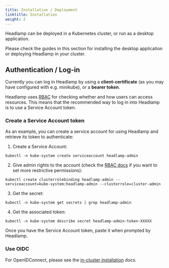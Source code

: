 ```yaml
---
title: Installation / Deployment
linktitle: Installation
weight: 2
---
```


Headlamp can be deployed in a Kubernetes cluster, or run as a desktop application.

Please check the guides in this section for installing the desktop application
or deploying Headlamp in your cluster.

## Authentication / Log-in

Currently you can log in Headlamp by using a **client-certificate** (as you may have configured with e.g. minikube), or a **bearer token**.

Headlamp uses [RBAC](https://kubernetes.io/docs/reference/access-authn-authz/rbac) for checking whether and how users can access resources. This means that the
recommended way to log in into Headlamp is to use a Service Account token.

### Create a Service Account token

As an example, you can create a service account for using Headlamp and retrieve its token to
authenticate:

1. Create a Service Account:

```shell
kubectl -n kube-system create serviceaccount headlamp-admin
```

2. Give admin rights to the account (check the
[RBAC docs](https://kubernetes.io/docs/reference/access-authn-authz/rbac) if you want to set more
restrictive permissions):

```shell
kubectl create clusterrolebinding headlamp-admin --serviceaccount=kube-system:headlamp-admin --clusterrole=cluster-admin
```

3. Get the secret:

```shell
kubectl -n kube-system get secrets | grep headlamp-admin
```

4. Get the associated token:

```shell
kubectl -n kube-system describe secret headlamp-admin-token-XXXXX
```

Once you have the Service Account token, paste it when prompted by Headlamp.

### Use OIDC

For OpenIDConnect, please see the [in-cluster installation](./in-cluster/oidc.md#accessing-using-oidc) docs.
